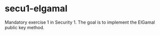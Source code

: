 # secu1-elgamal
Mandatory exercise 1 in Security 1. The goal is to implement the ElGamal public key method.
